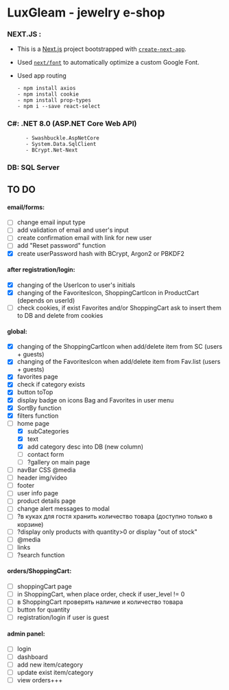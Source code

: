 # LuxGleam - jewelry e-shop

### NEXT.JS :

- This is a [Next.js](https://nextjs.org/) project bootstrapped with [`create-next-app`](https://github.com/vercel/next.js/tree/canary/packages/create-next-app).

- Used [`next/font`](https://nextjs.org/docs/basic-features/font-optimization) to automatically optimize a custom Google Font.

- Used app routing

      - npm install axios
      - npm install cookie
      - npm install prop-types
      - npm i --save react-select

### C#: .NET 8.0 (ASP.NET Core Web API)

          - Swashbuckle.AspNetCore
          - System.Data.SqlClient
          - BCrypt.Net-Next

### DB: SQL Server

## TO DO

#### email/forms:

- [ ] change email input type
- [ ] add validation of email and user's input
- [ ] create confirmation email with link for new user
- [ ] add "Reset password" function
- [x] create userPassword hash with BCrypt, Argon2 or PBKDF2

#### after registration/login:

- [x] changing of the UserIcon to user's initials
- [x] changing of the FavoritesIcon, ShoppingCartIcon in ProductCart (depends on userId)
- [ ] check cookies, if exist Favorites and/or ShoppingCart ask to insert them to DB and delete from cookies

#### global:

- [x] changing of the ShoppingCartIcon when add/delete item from SC (users + guests)
- [x] changing of the FavoritesIcon when add/delete item from Fav.list (users + guests)
- [x] favorites page
- [x] check if category exists
- [x] button toTop
- [x] display badge on icons Bag and Favorites in user menu
- [x] SortBy function
- [x] filters function
- [ ] home page
  - [x] subCategories
  - [x] text
  - [x] add category desc into DB (new column)
  - [ ] contact form
  - [ ] ?gallery on main page
- [ ] navBar CSS @media
- [ ] header img/video
- [ ] footer
- [ ] user info page
- [ ] product details page
- [ ] change alert messages to modal
- [ ] ?в куках для гостя хранить количество товара (доступно только в корзине)
- [ ] ?display only products with quantity>0 or display "out of stock"
- [ ] @media
- [ ] links
- [ ] ?search function

#### orders/ShoppingCart:

- [ ] shoppingCart page
- [ ] in ShoppingCart, when place order, check if user_level != 0
- [ ] в ShoppingCart проверять наличие и количество товара
- [ ] button for quantity
- [ ] registration/login if user is guest

#### admin panel:

- [ ] login
- [ ] dashboard
- [ ] add new item/category
- [ ] update exist item/category
- [ ] view orders+++
